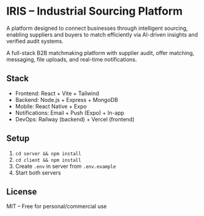 # IRIS – Industrial Sourcing Platform

A platform designed to connect businesses through intelligent sourcing, enabling suppliers and buyers to match efficiently via AI-driven insights and verified audit systems.

A full-stack B2B matchmaking platform with supplier audit, offer matching, messaging, file uploads, and real-time notifications.

## Stack

- Frontend: React + Vite + Tailwind
- Backend: Node.js + Express + MongoDB
- Mobile: React Native + Expo
- Notifications: Email + Push (Expo) + In-app
- DevOps: Railway (backend) + Vercel (frontend)

## Setup

1. `cd server && npm install`
2. `cd client && npm install`
3. Create `.env` in server from `.env.example`
4. Start both servers

## License

MIT – Free for personal/commercial use
